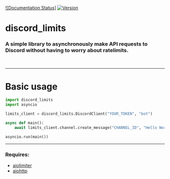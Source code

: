 [![Documentation Status]](https://discord-limits.readthedocs.io/en/latest/?badge=latest)
[![Version](https://img.shields.io/badge/Version-v2.0.1-blue)](https://img.shields.io/badge/Version-v2.0.1-blue)

# discord_limits

### A simple library to asynchronously make API requests to Discord without having to worry about ratelimits.

<br>

---

# Basic usage

```py
import discord_limits
import asyncio

limits_client = discord_limits.DiscordClient("YOUR_TOKEN", "bot")

async def main():
    await limits_client.channel.create_message("CHANNEL_ID", "Hello World!")

asyncio.run(main())

```

---
### Requires:
- [aiolimiter](https://pypi.org/project/aiolimiter/)
- [aiohttp](https://pypi.org/project/aiohttp/)


[def]: https://readthedocs.org/projects/discord-limits/badge/?version=latest